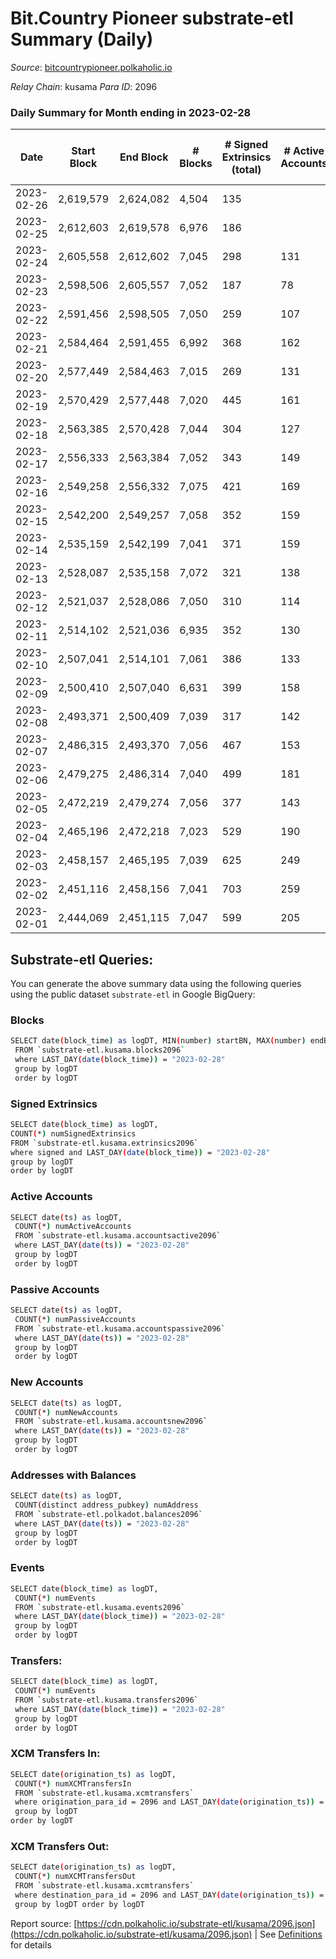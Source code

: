 # Bit.Country Pioneer substrate-etl Summary (Daily)

_Source_: [bitcountrypioneer.polkaholic.io](https://bitcountrypioneer.polkaholic.io)

*Relay Chain*: kusama
*Para ID*: 2096



### Daily Summary for Month ending in 2023-02-28


| Date | Start Block | End Block | # Blocks | # Signed Extrinsics (total) | # Active Accounts | # Passive | # New | # Addresses with Balances | # Events | # Transfers | # XCM Transfers In | # XCM Transfers Out | Issues | 
| ---- | ----------- | --------- | -------- | --------------------------- | ----------------- | --------- | ----- | ------------------------- | -------- | ----------- | ------------------ | ------------------- | ------ |
| 2023-02-26 | 2,619,579 | 2,624,082 | 4,504 | 135 |  |  |  |  | 13,414 | 3,099 ($6,387.61) |   |   |  |
| 2023-02-25 | 2,612,603 | 2,619,578 | 6,976 | 186 |  |  |  | 24,877 | 20,412 | 4,624 ($11,775.59) |   |   |  |
| 2023-02-24 | 2,605,558 | 2,612,602 | 7,045 | 298 | 131 | 18 | 7 | 24,878 | 22,872 | 5,699 ($13,685.73) |   |   |  |
| 2023-02-23 | 2,598,506 | 2,605,557 | 7,052 | 187 | 78 | 41 | 26 | 24,877 | 20,329 | 4,310 ($12,175.91) |   |   |  |
| 2023-02-22 | 2,591,456 | 2,598,505 | 7,050 | 259 | 107 | 22 | 7 | 24,852 | 21,844 | 5,404 ($12,525.22) |   |   |  |
| 2023-02-21 | 2,584,464 | 2,591,455 | 6,992 | 368 | 162 | 23 | 4 | 24,851 | 23,216 | 5,804 ($11,717.10) | 1 ($0.44) | 1 ($0.11) |  |
| 2023-02-20 | 2,577,449 | 2,584,463 | 7,015 | 269 | 131 | 15 | 6 | 24,849 | 21,895 | 5,466 ($10,143.83) |   |   |  |
| 2023-02-19 | 2,570,429 | 2,577,448 | 7,020 | 445 | 161 | 33 | 11 | 24,846 | 25,171 | 6,337 ($20,292.71) |   |   |  |
| 2023-02-18 | 2,563,385 | 2,570,428 | 7,044 | 304 | 127 | 27 | 3 | 24,842 | 22,311 | 5,217 ($10,134.11) |   |   |  |
| 2023-02-17 | 2,556,333 | 2,563,384 | 7,052 | 343 | 149 | 29 | 8 | 24,843 | 23,611 | 5,966 ($11,443.24) |   |   |  |
| 2023-02-16 | 2,549,258 | 2,556,332 | 7,075 | 421 | 169 | 39 | 4 | 24,845 | 24,450 | 6,460 ($25,490.63) |   |   |  |
| 2023-02-15 | 2,542,200 | 2,549,257 | 7,058 | 352 | 159 | 35 | 7 | 24,856 | 23,605 | 6,150 ($124,304.96) |   |   |  |
| 2023-02-14 | 2,535,159 | 2,542,199 | 7,041 | 371 | 159 | 46 | 26 | 24,855 | 24,376 | 6,371 ($50,215.85) |   |   |  |
| 2023-02-13 | 2,528,087 | 2,535,158 | 7,072 | 321 | 138 | 16 | 3 | 24,836 | 23,306 | 5,730 ($79,023.20) |   |   |  |
| 2023-02-12 | 2,521,037 | 2,528,086 | 7,050 | 310 | 114 | 33 | 5 | 24,837 | 22,814 | 5,391 ($20,794.46) |   |   |  |
| 2023-02-11 | 2,514,102 | 2,521,036 | 6,935 | 352 | 130 | 31 | 6 | 24,834 | 22,993 | 5,940 ($34,848.43) |   |   |  |
| 2023-02-10 | 2,507,041 | 2,514,101 | 7,061 | 386 | 133 | 29 | 7 | 24,831 | 24,568 | 5,887 ($11,564.30) |   |   |  |
| 2023-02-09 | 2,500,410 | 2,507,040 | 6,631 | 399 | 158 | 26 | 6 | 24,826 | 22,873 | 6,049 ($16,225.99) |   |   |  |
| 2023-02-08 | 2,493,371 | 2,500,409 | 7,039 | 317 | 142 | 59 | 28 | 24,823 | 23,232 | 6,070 ($27,550.64) |   | 1 (-) |  |
| 2023-02-07 | 2,486,315 | 2,493,370 | 7,056 | 467 | 153 | 41 | 7 | 24,805 | 25,596 | 6,656 ($40,121.49) |   | 1 (-) |  |
| 2023-02-06 | 2,479,275 | 2,486,314 | 7,040 | 499 | 181 | 34 | 22 | 24,803 | 24,811 | 6,261 ($78,841.63) |   |   |  |
| 2023-02-05 | 2,472,219 | 2,479,274 | 7,056 | 377 | 143 | 45 | 20 | 24,789 | 23,955 | 6,271 ($23,271.47) |   |   |  |
| 2023-02-04 | 2,465,196 | 2,472,218 | 7,023 | 529 | 190 | 35 | 6 | 24,774 | 25,526 | 6,672 ($10,600.07) |   |   |  |
| 2023-02-03 | 2,458,157 | 2,465,195 | 7,039 | 625 | 249 | 60 | 50 | 24,774 | 26,722 | 7,035 ($15,493.87) | 2 ($0.82) | 1 ($0.12) |  |
| 2023-02-02 | 2,451,116 | 2,458,156 | 7,041 | 703 | 259 | 40 | 19 | 24,729 | 27,550 | 7,127 ($27,643.24) |   |   |  |
| 2023-02-01 | 2,444,069 | 2,451,115 | 7,047 | 599 | 205 | 43 | 19 | 24,720 | 26,312 | 6,591 ($28,586.68) |   |   |  |

## Substrate-etl Queries:
You can generate the above summary data using the following queries using the public dataset `substrate-etl` in Google BigQuery:

### Blocks
```bash
SELECT date(block_time) as logDT, MIN(number) startBN, MAX(number) endBN, COUNT(*) numBlocks 
 FROM `substrate-etl.kusama.blocks2096`  
 where LAST_DAY(date(block_time)) = "2023-02-28" 
 group by logDT 
 order by logDT
```

### Signed Extrinsics
```bash
SELECT date(block_time) as logDT, 
COUNT(*) numSignedExtrinsics 
FROM `substrate-etl.kusama.extrinsics2096`  
where signed and LAST_DAY(date(block_time)) = "2023-02-28" 
group by logDT 
order by logDT
```

### Active Accounts
```bash
SELECT date(ts) as logDT, 
 COUNT(*) numActiveAccounts 
 FROM `substrate-etl.kusama.accountsactive2096` 
 where LAST_DAY(date(ts)) = "2023-02-28" 
 group by logDT 
 order by logDT
```

### Passive Accounts
```bash
SELECT date(ts) as logDT, 
 COUNT(*) numPassiveAccounts 
 FROM `substrate-etl.kusama.accountspassive2096` 
 where LAST_DAY(date(ts)) = "2023-02-28" 
 group by logDT 
 order by logDT
```

### New Accounts
```bash
SELECT date(ts) as logDT, 
 COUNT(*) numNewAccounts 
 FROM `substrate-etl.kusama.accountsnew2096` 
 where LAST_DAY(date(ts)) = "2023-02-28" 
 group by logDT
 order by logDT
```

### Addresses with Balances
```bash
SELECT date(ts) as logDT,
 COUNT(distinct address_pubkey) numAddress 
 FROM `substrate-etl.polkadot.balances2096` 
 where LAST_DAY(date(ts)) = "2023-02-28" 
 group by logDT 
 order by logDT
```

### Events
```bash
SELECT date(block_time) as logDT, 
 COUNT(*) numEvents 
 FROM `substrate-etl.kusama.events2096` 
 where LAST_DAY(date(block_time)) = "2023-02-28" 
 group by logDT 
 order by logDT
```

### Transfers:
```bash
SELECT date(block_time) as logDT, 
 COUNT(*) numEvents 
 FROM `substrate-etl.kusama.transfers2096` 
 where LAST_DAY(date(block_time)) = "2023-02-28" 
 group by logDT 
 order by logDT
```

### XCM Transfers In:
```bash
SELECT date(origination_ts) as logDT, 
 COUNT(*) numXCMTransfersIn 
 FROM `substrate-etl.kusama.xcmtransfers` 
 where origination_para_id = 2096 and LAST_DAY(date(origination_ts)) = "2023-02-28" 
 group by logDT 
order by logDT
```

### XCM Transfers Out:
```bash
SELECT date(origination_ts) as logDT, 
 COUNT(*) numXCMTransfersOut 
 FROM `substrate-etl.kusama.xcmtransfers` 
 where destination_para_id = 2096 and LAST_DAY(date(origination_ts)) = "2023-02-28" 
 group by logDT order by logDT
```


Report source: [https://cdn.polkaholic.io/substrate-etl/kusama/2096.json](https://cdn.polkaholic.io/substrate-etl/kusama/2096.json) | See [Definitions](/DEFINITIONS.md) for details
